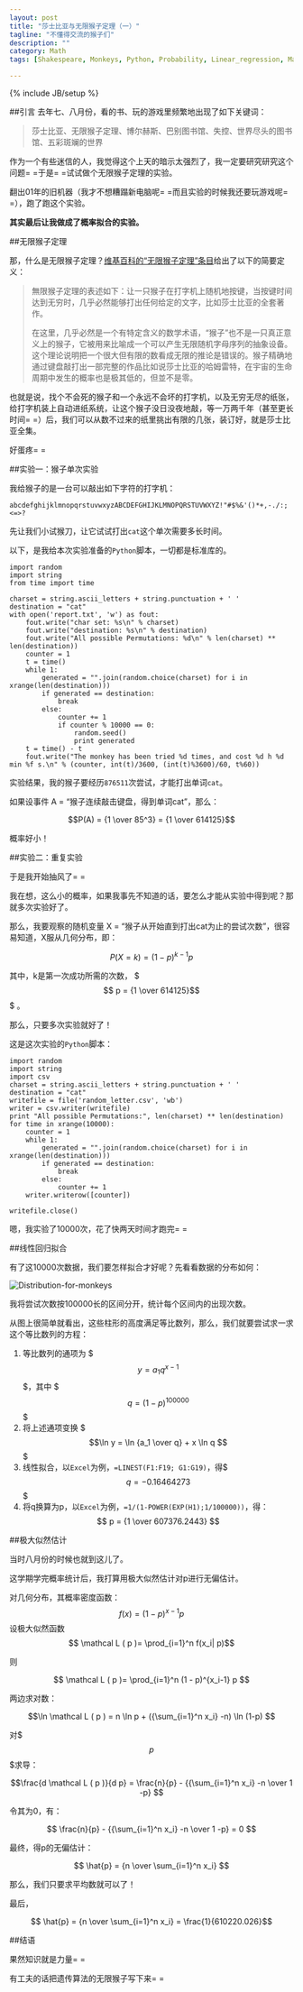 ```yaml
---
layout: post
title: "莎士比亚与无限猴子定理（一）"
tagline: "不懂得交流的猴子们"
description: ""
category: Math
tags: [Shakespeare, Monkeys, Python, Probability, Linear_regression, Maximum_likelihood]

---
```

{% include JB/setup %}

##引言
去年七、八月份，看的书、玩的游戏里频繁地出现了如下关键词：

> 莎士比亚、无限猴子定理、博尔赫斯、巴别图书馆、失控、世界尽头的图书馆、五彩斑斓的世界

作为一个有些迷信的人，我觉得这个上天的暗示太强烈了，我一定要研究研究这个问题= =于是= =试试做个无限猴子定理的实验。

翻出01年的旧机器（我才不想糟蹋新电脑呢= =而且实验的时候我还要玩游戏呢= =），跑了跑这个实验。

**其实最后让我做成了概率拟合的实验。**

##无限猴子定理

那，什么是无限猴子定理？[维基百科的“无限猴子定理”条目](http://zh.wikipedia.org/zh/無限猴子定理)给出了以下的简要定义：

>無限猴子定理的表述如下：让一只猴子在打字机上随机地按键，当按键时间达到无穷时，几乎必然能够打出任何给定的文字，比如莎士比亚的全套著作。
>
>在这里，几乎必然是一个有特定含义的数学术语，“猴子”也不是一只真正意义上的猴子，它被用来比喻成一个可以产生无限随机字母序列的抽象设备。这个理论说明把一个很大但有限的数看成无限的推论是错误的。猴子精确地通过键盘敲打出一部完整的作品比如说莎士比亚的哈姆雷特，在宇宙的生命周期中发生的概率也是极其低的，但並不是零。

也就是说，找个不会死的猴子和一个永远不会坏的打字机，以及无穷无尽的纸张，给打字机装上自动进纸系统，让这个猴子没日没夜地敲，等一万两千年（甚至更长时间= =）后，我们可以从数不过来的纸里挑出有限的几张，装订好，就是莎士比亚全集。

好蛋疼= =

##实验一：猴子单次实验

我给猴子的是一台可以敲出如下字符的打字机：

	abcdefghijklmnopqrstuvwxyzABCDEFGHIJKLMNOPQRSTUVWXYZ!"#$%&'()*+,-./:;<=>?

先让我们小试猴刀，让它试试打出`cat`这个单次需要多长时间。

以下，是我给本次实验准备的`Python`脚本，一切都是标准库的。

	import random
	import string
	from time import time
	
	charset = string.ascii_letters + string.punctuation + ' '
	destination = "cat"
	with open('report.txt', 'w') as fout:
		fout.write("char set: %s\n" % charset)
		fout.write("destination: %s\n" % destination)
		fout.write("All possible Permutations: %d\n" % len(charset) ** len(destination))
		counter = 1
		t = time()
		while 1:
			generated = "".join(random.choice(charset) for i in xrange(len(destination)))
			if generated == destination:
				break
			else:
				counter += 1
				if counter % 10000 == 0:
					random.seed()
					print generated
		t = time() - t
		fout.write("The monkey has been tried %d times, and cost %d h %d min %f s.\n" % (counter, int(t)/3600, (int(t)%3600)/60, t%60))

实验结果，我的猴子要经历`876511`次尝试，才能打出单词`cat`。

如果设事件 A = “猴子连续敲击键盘，得到单词cat”，那么：

$$P(A) = {1 \over 85^3} = {1 \over 614125}$$

概率好小！

##实验二：重复实验

于是我开始抽风了= =

我在想，这么小的概率，如果我事先不知道的话，要怎么才能从实验中得到呢？那就多次实验好了。

那么，我要观察的随机变量 X = “猴子从开始直到打出cat为止的尝试次数”，很容易知道，X服从几何分布，即：

$$ P(X = k) = (1 - p)^{k-1}  p $$

其中，k是第一次成功所需的次数， $$$ p = {1 \over 614125}$$$ 。

那么，只要多次实验就好了！

这是这次实验的`Python`脚本：

	import random
	import string
	import csv
	charset = string.ascii_letters + string.punctuation + ' '
	destination = "cat"
	writefile = file('random_letter.csv', 'wb')
	writer = csv.writer(writefile)
	print "All possible Permutations:", len(charset) ** len(destination)
	for time in xrange(10000):
		counter = 1
		while 1:
			generated = "".join(random.choice(charset) for i in xrange(len(destination)))
			if generated == destination:
				break
			else:
				counter += 1
		writer.writerow([counter])

	writefile.close()

嗯，我实验了10000次，花了快两天时间才跑完= =

##线性回归拟合

有了这10000次数据，我们要怎样拟合才好呢？先看看数据的分布如何：

![Distribution-for-monkeys](http://hahastudio.github.com/assets/images/distribution-for-monkeys.png "概率分布")

我将尝试次数按100000长的区间分开，统计每个区间内的出现次数。

从图上很简单就看出，这些柱形的高度满足等比数列，那么，我们就要尝试求一求这个等比数列的方程：

1. 等比数列的通项为 $$$ y = a_1 q^{x-1} $$$，其中 $$$q = (1-p)^{100000}$$$
2. 将上述通项变换 $$$\ln y = \ln {a_1 \over q} + x \ln q $$$
3. 线性拟合，以`Excel`为例，`=LINEST(F1:F19; G1:G19)`，得$$$q = -0.16464273$$$
4. 将q换算为p，以`Excel`为例，`=1/(1-POWER(EXP(H1);1/100000))`，得：
$$ p = {1 \over 607376.2443} $$

##极大似然估计

当时八月份的时候也就到这儿了。

这学期学完概率统计后，我打算用极大似然估计对p进行无偏估计。

对几何分布，其概率密度函数：
$$ f(x) = (1 - p)^{x-1}  p $$
设极大似然函数
$$ \mathcal L ( p )= \prod_{i=1}^n f(x_i| p)$$

则

$$ \mathcal L ( p )= \prod_{i=1}^n (1 - p)^{x_i-1}  p $$

两边求对数：

$$\ln \mathcal L ( p ) = n \ln p + ({\sum_{i=1}^n x_i} -n) \ln (1-p) $$

对$$$p$$$求导：

$$\frac{d \mathcal L ( p )}{d p} = \frac{n}{p} - {{\sum_{i=1}^n x_i} -n \over 1 -p} $$

令其为0，有：

$$ \frac{n}{p} - {{\sum_{i=1}^n x_i} -n \over 1 -p} = 0 $$

最终，得p的无偏估计：

$$ \hat{p} = {n \over \sum_{i=1}^n x_i} $$

那么，我们只要求平均数就可以了！

最后， 

$$ \hat{p} = {n \over \sum_{i=1}^n x_i} = \frac{1}{610220.026}$$

##结语

果然知识就是力量= =

有工夫的话把遗传算法的无限猴子写下来= =